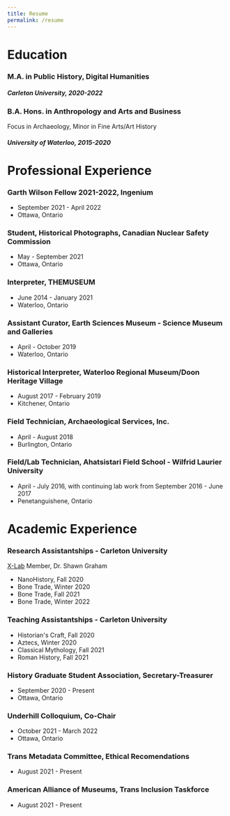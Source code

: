 ```yaml
---
title: Resume
permalink: /resume
---
```


# Education
### M.A. in Public History, Digital Humanities
##### Carleton University, 2020-2022

### B.A. Hons. in Anthropology and Arts and Business
Focus in Archaeology, Minor in Fine Arts/Art History
##### University of Waterloo, 2015-2020


# Professional Experience
### Garth Wilson Fellow 2021-2022, Ingenium
* September 2021 - April 2022
* Ottawa, Ontario

### Student, Historical Photographs, Canadian Nuclear Safety Commission
* May - September 2021
* Ottawa, Ontario

### Interpreter, THEMUSEUM
* June 2014 - January 2021
* Waterloo, Ontario

### Assistant Curator, Earth Sciences Museum - Science Museum and Galleries
* April - October 2019
* Waterloo, Ontario

### Historical Interpreter, Waterloo Regional Museum/Doon Heritage Village
* August 2017 - February 2019
* Kitchener, Ontario

### Field Technician, Archaeological Services, Inc.
* April - August 2018
* Burlington, Ontario

### Field/Lab Technician, Ahatsistari Field School - Wilfrid Laurier University
* April - July 2016, with continuing lab work from September 2016 - June 2017
* Penetanguishene, Ontario


# Academic Experience
### Research Assistantships - Carleton University
[X-Lab](https://carleton.ca/xlab/) Member, Dr. Shawn Graham
* NanoHistory, Fall 2020
* Bone Trade, Winter 2020
* Bone Trade, Fall 2021
* Bone Trade, Winter 2022

### Teaching Assistantships - Carleton University
* Historian's Craft, Fall 2020
* Aztecs, Winter 2020
* Classical Mythology, Fall 2021
* Roman History, Fall 2021

### History Graduate Student Association, Secretary-Treasurer
* September 2020 - Present
* Ottawa, Ontario

### Underhill Colloquium, Co-Chair
* October 2021 - March 2022
* Ottawa, Ontario

### Trans Metadata Committee, Ethical Recomendations
* August 2021 - Present

### American Alliance of Museums, Trans Inclusion Taskforce
* August 2021 - Present
